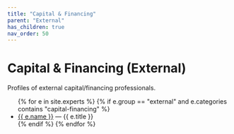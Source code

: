 ```yaml
---
title: "Capital & Financing"
parent: "External"
has_children: true
nav_order: 50
---
```

# Capital & Financing (External)
Profiles of external capital/financing professionals.

<!-- BEGIN: expert-list external/capital-financing (auto-generated) -->
<ul>
{% for e in site.experts %}
  {% if e.group == "external" and e.categories contains "capital-financing" %}
    <li><a href="{{ e.url | relative_url }}">{{ e.name }}</a> — {{ e.title }}</li>
  {% endif %}
{% endfor %}
</ul>
<!-- END: expert-list external/capital-financing -->
